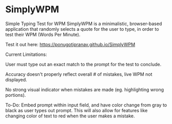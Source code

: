 # SimplyWPM
Simple Typing Test for WPM
SimplyWPM is a minimalistic, browser-based application that randomly selects a quote for the user to type, in order to test their WPM (Words Per Minute).

Test it out here: https://ponugotipranav.github.io/SimplyWPM

Current Limitations:

User must type out an exact match to the prompt for the test to conclude.

Accuracy doesn't properly reflect overall # of mistakes, live WPM not displayed.

No strong visual indicator when mistakes are made (eg. highlighting wrong portions).

To-Do:
Embed prompt within input field, and have color change from gray to black as user types out prompt. This will also allow for features like changing color of text to red when the user makes a mistake.
